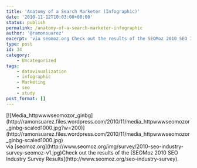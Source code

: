 ```yaml
---
title: 'Anatomy of a Search Marketer (Infographic)'
date: '2010-11-12T10:03:00+00:00'
status: publish
permalink: /anatomy-of-a-search-marketer-infographic
author: '@ramonsuarez'
excerpt: 'via seomoz.org Check out the results of the SEOMoz 2010 SEO Industry Survey Results.'
type: post
id: 34
category:
    - Uncategorized
tags:
    - datavisualization
    - infographic
    - Marketing
    - seo
    - study
post_format: []
---
```

<div class="p_embed p_image_embed">[![Media_httpwwwseomozor_ginbg](http://ramonsuarez.files.wordpress.com/2010/11/media_httpwwwseomozor_ginbg-scaled1000.jpg?w=200)](http://ramonsuarez.files.wordpress.com/2010/11/media_httpwwwseomozor_ginbg-scaled1000.jpg)</div>via [seomoz.org](http://www.seomoz.org/img/survey/2010-seo-industry-survey-seomoz-v1.jpg)</div>Check out the results of the [SEOMoz 2010 SEO Industry Survey Results](http://www.seomoz.org/seo-industry-survey).

</div>